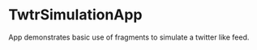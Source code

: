 TwtrSimulationApp
=================

App demonstrates basic use of fragments to simulate a twitter like feed.
